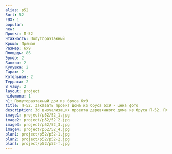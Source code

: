 ```yaml
---
alias: p52
Sort: 52
FBX: 1
popular: 
new: 
Проект: П-52
Этажность: Полутораэтажный
Крыша: Прямая
Размер: 6х9
Площадь: 86
Эркер: 2
Балкон: 2
Кукушка: 2
Гараж: 2
Котельная: 2
Терраса: 2
В чашу: 2
layout: project
hidemenu: 1
h1: Полутораэтажный дом из бруса 6х9
title: П-52. Заказать проект дома из бруса 6х9 - цена фото
description: 3d визуализация проекта деревянного дома из бруса П-52. Площадь 86 м2, размер 6х9. Вы можете внести любые изменения в проект.
image1: project/p52/52_1.jpg
image2: project/p52/52_2.jpg
image3: project/p52/52_3.jpg
image4: project/p52/52_4.jpg
plan1: project/p52/p52-1.jpg
plan2: project/p52/p52-2.jpg
planl: project/p52/p52-f.jpg
---
```

